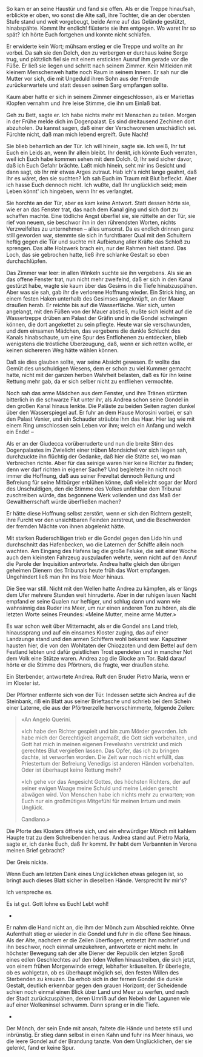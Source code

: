 

So kam er an seine Haustür und fand sie offen. Als er die Treppe hinaufsah, erblickte er oben, wo sonst die Alte saß, ihre Tochter, die an der obersten Stufe stand und weit vorgebeugt, beide Arme auf das Gelände gestützt, hinabspähte. Kommt Ihr endlich! flüsterte sie ihm entgegen. Wo waret Ihr so spät? Ich hörte Euch fortgehen und konnte nicht schlafen.

Er erwiderte kein Wort; mühsam erstieg er die Treppe und wollte an ihr vorbei. Da sah sie den Dolch, den zu verbergen er durchaus keine Sorge trug, und plötzlich fiel sie mit einem erstickten Ausruf ihm gerade vor die Füße. Er ließ sie liegen und schritt nach seinem Zimmer. Kein Mitleiden mit kleinem Menschenweh hatte noch Raum in seinem Innern. Er sah nur die Mutter vor sich, die mit Ungeduld ihren Sohn aus der Fremde zurückerwartete und statt dessen seinen Sarg empfangen sollte.

Kaum aber hatte er sich in seinem Zimmer eingeschlossen, als er Mariettas Klopfen vernahm und ihre leise Stimme, die ihn um Einlaß bat.

Geh zu Bett, sagte er. Ich habe nichts mehr mit Menschen zu teilen. Morgen in der Frühe melde dich im Dogenpalast. Es sind dreitausend Zechinen dort abzuholen. Du kannst sagen, daß einer der Verschworenen unschädlich sei. Fürchte nicht, daß man mich lebend ergreift. Gute Nacht!

Sie blieb beharrlich an der Tür. Ich will hinein, sagte sie. Ich weiß, Ihr tut Euch ein Leids an, wenn Ihr allein bleibt. Ihr denkt, ich könnte Euch verraten, weil ich Euch habe kommen sehen mit dem Dolch. O, Ihr seid sicher davor, daß ich Euch Gefahr brächte. Laßt mich hinein, seht mir ins Gesicht und dann sagt, ob Ihr mir etwas Arges zutraut. Hab ich's nicht lange geahnt, daß Ihr es wäret, den sie suchten? Ich sah Euch im Traum mit Blut befleckt. Aber ich hasse Euch dennoch nicht. Ich wußte, daß Ihr unglücklich seid; mein Leben könnt' ich hingeben, wenn Ihr es verlangtet.

Sie horchte an der Tür, aber es kam keine Antwort. Statt dessen hörte sie, wie er an das Fenster trat, das nach dem Kanal ging und sich dort zu schaffen machte. Eine tödliche Angst überfiel sie, sie rüttelte an der Tür, sie rief von neuem, sie beschwor ihn in den rührendsten Worten, nichts Verzweifeltes zu unternehmen – alles umsonst. Da es endlich drinnen ganz still geworden war, stemmte sie sich in furchtbarer Qual mit den Schultern heftig gegen die Tür und suchte mit Aufbietung aller Kräfte das Schloß zu sprengen. Das alte Holzwerk brach ein, nur der Rahmen hielt stand. Das Loch, das sie gebrochen hatte, ließ ihre schlanke Gestalt so eben durchschlüpfen.

Das Zimmer war leer: in allen Winkeln suchte sie ihn vergebens. Als sie an das offene Fenster trat, nun nicht mehr zweifelnd, daß er sich in den Kanal gestürzt habe, wagte sie kaum über das Gesims in die Tiefe hinabzuspähen. Aber was sie sah, gab ihr die verlorene Hoffnung wieder. Ein Strick hing, an einem festen Haken unterhalb des Gesimses angeknüpft, an der Mauer draußen herab. Er reichte bis auf die Wasserfläche. Wer sich, unten angelangt, mit den Füßen von der Mauer abstieß, mußte sich leicht auf die Wassertreppe drüben am Palast der Gräfin und in die Gondel schwingen können, die dort angekettet zu sein pflegte. Heute war sie verschwunden, und dem einsamen Mädchen, das vergebens die dunkle Schlucht des Kanals hinabschaute, um eine Spur des Entflohenen zu entdecken, blieb wenigstens die tröstliche Überzeugung, daß, wenn er sich retten wollte, er keinen sichereren Weg hätte wählen können.

Daß sie dies glauben sollte, war seine Absicht gewesen. Er wollte das Gemüt des unschuldigen Wesens, dem er schon zu viel Kummer gemacht hatte, nicht mit der ganzen herben Wahrheit belasten, daß es für ihn keine Rettung mehr gab, da er sich selber nicht zu entfliehen vermochte.

Noch sah das arme Mädchen aus dem Fenster, und ihre Tränen stürzten bitterlich in die schwarze Flut unter ihr, als Andrea schon seine Gondel in den großen Kanal hinaus lenkte. Die Paläste zu beiden Seiten ragten dunkel über den Wasserspiegel auf. Er fuhr an dem Hause Morosini vorbei, er sah den Palast Venier, und ein Schauder sträubte ihm das Haar. Hier lag wie mit einem Ring umschlossen sein Leben vor ihm; welch ein Anfang und welch ein Ende! –

Als er an der Giudecca vorüberruderte und nun die breite Stirn des Dogenpalastes im Zwielicht einer trüben Mondsichel vor sich liegen sah, durchzuckte ihn flüchtig der Gedanke, daß hier die Stätte sei, wo man Verbrechen richte. Aber für das seinige waren hier keine Richter zu finden; denn wer darf richten in eigener Sache? Und begleitete ihn nicht noch immer die Hoffnung, daß aus seiner Freveltat dennoch Rettung und Befreiung für seine Mitbürger erblühen könne, daß vielleicht sogar der Mord des Unschuldigen, den die Stimme des Volkes unfehlbar dem Tribunal zuschreiben würde, das begonnene Werk vollenden und das Maß der Gewaltherrschaft würde überfließen machen?

Er hätte diese Hoffnung selbst zerstört, wenn er sich den Richtern gestellt, ihre Furcht vor den unsichtbaren Feinden zerstreut, und die Beschwerden der fremden Mächte von ihnen abgelenkt hätte.

Mit starken Ruderschlägen trieb er die Gondel gegen den Lido hin und durchschnitt das Hafenbecken, wo die Laternen der Schiffe allein noch wachten. Am Eingang des Hafens lag die große Feluke, die seit einer Woche auch dem kleinsten Fahrzeug auszulaufen wehrte, wenn nicht auf den Anruf die Parole der Inquisition antwortete. Andrea hatte gleich den übrigen geheimen Dienern des Tribunals heute früh das Wort empfangen. Ungehindert ließ man ihn ins freie Meer hinaus.

Die See war still. Nicht mit den Wellen hatte Andrea zu kämpfen, als er längs dem Ufer mehrere Stunden weit hinruderte. Aber in der ruhigen lauen Nacht empfand er seine Qualen nur heftiger, und schlug dann und wann wie wahnsinnig das Ruder ins Meer, um nur einen anderen Ton zu hören, als die letzten Worte seines Freundes: «Meine Mutter, meine arme Mutter.»

Es war schon weit über Mitternacht, als er die Gondel ans Land trieb, hinaussprang und auf ein einsames Kloster zuging, das auf einer Landzunge stand und den armen Schiffern wohl bekannt war. Kapuziner hausten hier, die von den Wohltaten der Chiozzoten und dem Bettel auf dem Festland lebten und dafür geistlichen Trost spendeten und in mancher Not dem Volk eine Stütze waren. Andrea zog die Glocke am Tor. Bald darauf hörte er die Stimme des Pförtners, die fragte, wer draußen stehe.

Ein Sterbender, antwortete Andrea. Ruft den Bruder Pietro Maria, wenn er im Kloster ist.

Der Pförtner entfernte sich von der Tür. Indessen setzte sich Andrea auf die Steinbank, riß ein Blatt aus seiner Brieftasche und schrieb bei dem Schein einer Laterne, die aus der Pförtnerzelle hervorschimmerte, folgende Zeilen:

> «An Angelo Querini.
> 
> «Ich habe den Richter gespielt und bin zum Mörder geworden. Ich habe mich der Gerechtigkeit angemaßt, die Gott sich vorbehalten, und Gott hat mich in meinen eigenen Frevelwahn verstrickt und mich gerechtes Blut vergießen lassen. Das Opfer, das ich zu bringen dachte, ist verworfen worden. Die Zeit war noch nicht erfüllt, das Priestertum der Befreiung Venedigs ist anderen Händen vorbehalten. Oder ist überhaupt keine Rettung mehr?
> 
> «Ich gehe vor das Angesicht Gottes, des höchsten Richters, der auf seiner ewigen Waage meine Schuld und meine Leiden gerecht abwägen wird. Von Menschen habe ich nichts mehr zu erwarten; von Euch nur ein großmütiges Mitgefühl für meinen Irrtum und mein Unglück.
> 
> Candiano.»

Die Pforte des Klosters öffnete sich, und ein ehrwürdiger Mönch mit kahlem Haupte trat zu dem Schreibenden heraus. Andrea stand auf. Pietro Maria, sagte er, ich danke Euch, daß Ihr kommt. Ihr habt dem Verbannten in Verona meinen Brief gebracht?

Der Greis nickte.

Wenn Euch am letzten Dank eines Unglücklichen etwas gelegen ist, so bringt auch dieses Blatt sicher in dieselben Hände. Versprecht Ihr mir's?

Ich verspreche es.

Es ist gut. Gott lohne es Euch! Lebt wohl!

*

Er nahm die Hand nicht an, die ihm der Mönch zum Abschied reichte. Ohne Aufenthalt stieg er wieder in die Gondel und fuhr in die offene See hinaus. Als der Alte, nachdem er die Zeilen überflogen, entsetzt ihm nachrief und ihn beschwor, noch einmal umzukehren, antwortete er nicht mehr. In höchster Bewegung sah der alte Diener der Republik den letzten Sproß eines edlen Geschlechtes auf den öden Wellen hinaustreiben, die sich jetzt, von einem frühen Morgenwinde erregt, lebhafter kräuselten. Er überlegte, ob es wohlgetan, ob es überhaupt möglich sei, den festen Willen des Sterbenden zu kreuzen. Da erhob sich in der fernen Gondel die dunkle Gestalt, deutlich erkennbar gegen den grauen Horizont; der Scheidende schien noch einmal einen Blick über Land und Meer zu werfen, und nach der Stadt zurückzuspähen, deren Umriß auf den Nebeln der Lagunen wie auf einer Wolkeninsel schwamm. Dann sprang er in die Tiefe.

*

Der Mönch, der sein Ende mit ansah, faltete die Hände und betete still und inbrünstig. Er stieg dann selbst in einen Kahn und fuhr ins Meer hinaus, wo die leere Gondel auf der Brandung tanzte. Von dem Unglücklichen, der sie gelenkt, fand er keine Spur.


